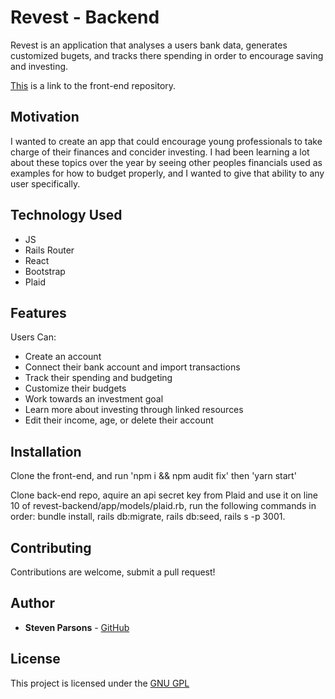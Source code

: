 # Revest - Backend

Revest is an application that analyses a users bank data, generates customized bugets, and tracks there spending in order to encourage saving and investing. 

[This](https://github.com/sap2411/revest-frontend) is a link to the front-end repository.

## Motivation

I wanted to create an app that could encourage young professionals to take charge of their finances and concider investing. I had been learning a lot about these topics over the year by seeing other peoples financials used as examples for how to budget properly, and I wanted to give that ability to any user specifically. 

## Technology Used

- JS
- Rails Router
- React
- Bootstrap
- Plaid

## Features

Users Can:
- Create an account
- Connect their bank account and import transactions
- Track their spending and budgeting
- Customize their budgets
- Work towards an investment goal
- Learn more about investing through linked resources
- Edit their income, age, or delete their account

## Installation

Clone the front-end, and run 'npm i && npm audit fix' then 'yarn start'

Clone back-end repo, aquire an api secret key from Plaid and use it on line 10 of revest-backend/app/models/plaid.rb, run the following commands in order: bundle install, rails db:migrate, rails db:seed, rails s -p 3001.

## Contributing

Contributions are welcome, submit a pull request!

## Author

* **Steven Parsons** - [GitHub](https://github.com/sap24471)

## License

This project is licensed under the [GNU GPL](https://www.gnu.org/licenses/gpl-3.0.en.html)